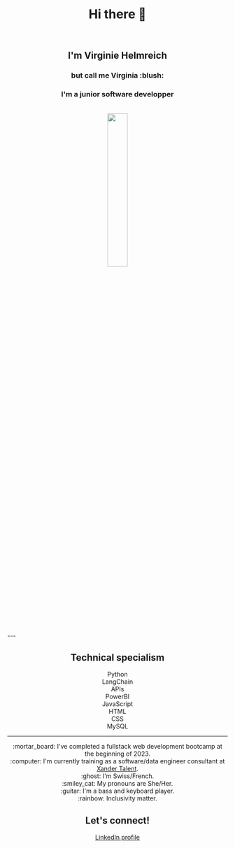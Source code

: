 <h1 align="center">Hi there 👋</h1>
<br>
<h2 align="center">I'm Virginie Helmreich</h2>
<h3 align="center">but call me Virginia :blush:</h3>
<h3 align="center">I'm a junior software developper</h3>
<br>
<div align="center">
  <img display="block" margin-left="auto" margin-right="auto" width="30%" src="https://media.licdn.com/dms/image/D4E03AQEy-3S_tPIvEg/profile-displayphoto-shrink_800_800/0/1686066464006?e=1703116800&v=beta&t=chYlel1d__oc7KeQkif4Sns3JgpUbqCgxG9ih9Hc9sI">
</div>
<br>
---
<div align="center">
  <h2>
    Technical specialism
  </h2>
  Python<br>
  LangChain<br>
  APIs<br>
  PowerBI<br>
  JavaScript<br>
  HTML<br>
  CSS<br>
  MySQL<br>
  
</div>

---
<div align="center">
  :mortar_board: I've completed a fullstack web development bootcamp at the beginning of 2023. <br>
  :computer: I'm currently training as a software/data engineer consultant at <a href="url">Xander Talent</a></h4>. <br>
  :ghost: I'm Swiss/French. <br>
  :smiley_cat: My pronouns are She/Her. <br>
  :guitar: I'm a bass and keyboard player. <br>
  :rainbow: Inclusivity matter. <br>
  
</div>
<div align="center">
  <h2>
    Let's connect!
  </h2>
  <a href="https://www.linkedin.com/in/virginie-helmreich-623b89184/">LinkedIn profile</a>
</div>





<!--
**virginiacodes/VirginiaCodes** is a ✨ _special_ ✨ repository because its `README.md` (this file) appears on your GitHub profile.

Here are some ideas to get you started:

- 🔭 I’m currently working on ...
- 🌱 I’m currently learning ...
- 👯 I’m looking to collaborate on ...
- 🤔 I’m looking for help with ...
- 💬 Ask me about ...
- 📫 How to reach me: ...
- 😄 Pronouns: ...
- ⚡ Fun fact: ...
-->

